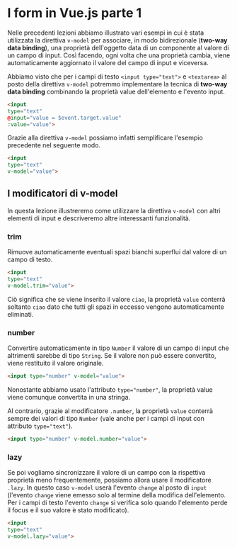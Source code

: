 # I form in Vue.js parte 1

Nelle precedenti lezioni abbiamo illustrato vari esempi in cui è stata utilizzata la direttiva `v-model` per associare, in modo bidirezionale (**two-way data binding**), una proprietà dell'oggetto data di un componente al valore di un campo di input. Così facendo, ogni volta che una proprietà cambia, viene automaticamente aggiornato il valore del campo di input e viceversa.

Abbiamo visto che per i campi di testo `<input type="text">` e `<textarea>` al posto della direttiva `v-model` potremmo implementare la tecnica di **two-way data binding** combinando la proprietà value dell'elemento e l'evento input.

```html
<input 
type="text" 
@input="value = $event.target.value" 
:value="value">
```

Grazie alla direttiva `v-model` possiamo infatti semplificare l'esempio precedente nel seguente modo.

```html
<input 
type="text"  
v-model="value">
```

## I modificatori di v-model


In questa lezione illustreremo come utilizzare la direttiva `v-model` con altri elementi di input e descriveremo altre interessanti funzionalità.

### trim

Rimuove automaticamente eventuali spazi bianchi superflui dal valore di un campo di testo.

```html
<input 
type="text"  
v-model.trim="value">
```

Ciò significa che se viene inserito il valore ` ciao `, la proprietà `value` conterrà soltanto `ciao` dato che tutti gli spazi in eccesso vengono automaticamente eliminati.

### number

Convertire automaticamente in tipo `Number` il valore di un campo di input che altrimenti sarebbe di tipo `String`. Se il valore non può essere convertito, viene restituito il valore originale.

```html
<input type="number" v-model="value">
```

Nonostante abbiamo usato l'attributo `type="number"`, la proprietà value viene comunque convertita in una stringa.

Al contrario, grazie al modificatore `.number`, la proprietà `value` conterrà sempre dei valori di tipo `Number` (vale anche per i campi di input con attributo `type="text"`).

```html
<input type="number" v-model.number="value">
```

### lazy

Se poi vogliamo sincronizzare il valore di un campo con la rispettiva proprietà meno frequentemente, possiamo allora usare il modificatore `.lazy`.
In questo caso `v-model` userà l'evento `change` al posto di `input` (l'evento `change` viene emesso solo al termine della modifica dell'elemento. Per i campi di testo l'evento `change` si verifica solo quando l'elemento perde il focus e il suo valore è stato modificato).

```html
<input 
type="text"  
v-model.lazy="value">
```